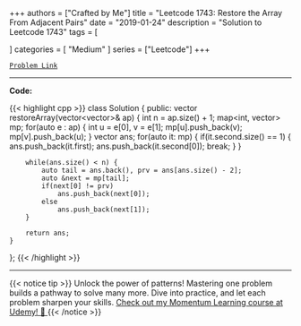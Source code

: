 
+++
authors = ["Crafted by Me"]
title = "Leetcode 1743: Restore the Array From Adjacent Pairs"
date = "2019-01-24"
description = "Solution to Leetcode 1743"
tags = [
    
]
categories = [
    "Medium"
]
series = ["Leetcode"]
+++



[`Problem Link`](https://leetcode.com/problems/restore-the-array-from-adjacent-pairs/description/)

---

**Code:**

{{< highlight cpp >}}
class Solution {
public:
    vector<int> restoreArray(vector<vector<int>>& ap) {
        int n = ap.size() + 1;
        map<int, vector<int>> mp;
        for(auto e : ap) {
            int u = e[0], v = e[1];
            mp[u].push_back(v);
            mp[v].push_back(u);
        }
        vector<int> ans;
        for(auto it: mp) {
            if(it.second.size() == 1) {
                ans.push_back(it.first);
                ans.push_back(it.second[0]);
                break;
            }
        }

        while(ans.size() < n) {
            auto tail = ans.back(), prv = ans[ans.size() - 2];
            auto &next = mp[tail];
            if(next[0] != prv)
                ans.push_back(next[0]);
            else
                ans.push_back(next[1]);
        }

        return ans;
    }

};
{{< /highlight >}}


---


{{< notice tip >}}
Unlock the power of patterns! Mastering one problem builds a pathway to solve many more. Dive into practice, and let each problem sharpen your skills. [Check out my Momentum Learning course at Udemy! 🚀 ](https://www.udemy.com/course/algorithms-and-data-structures-in-cpp/)
{{< /notice >}}

